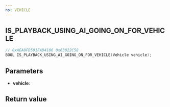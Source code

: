 ```yaml
---
ns: VEHICLE
---
```

## IS_PLAYBACK_USING_AI_GOING_ON_FOR_VEHICLE

```c
// 0xAEA8FD591FAD4106 0x63022C58
BOOL IS_PLAYBACK_USING_AI_GOING_ON_FOR_VEHICLE(Vehicle vehicle);
```


## Parameters
* **vehicle**:

## Return value
